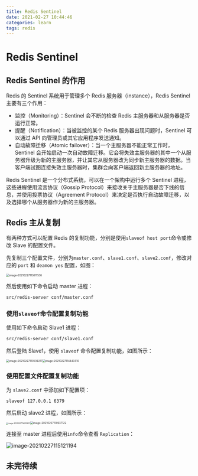 ```yaml
---
title: Redis Sentinel
date: 2021-02-27 10:44:46
categories: learn
tags: redis
---
```


# Redis Sentinel

## Redis Sentinel 的作用

Redis 的 Sentinel 系统用于管理多个 Redis 服务器（instance），Redis Sentinel 主要有三个作用：

* 监控（Monitoring）：Sentinel 会不断的检查 Redis 主服务器和从服务器是否运行正常。
* 提醒（Notification）：当被监控的某个 Redis 服务器出现问题时，Sentinel 可以通过 API 向管理员或其它应用程序发送通知。
* 自动故障迁移（Atomic failover）：当一个主服务器不能正常工作时，Sentinel 会开始启动一次自动故障迁移。它会将失效主服务器的其中一个从服务器升级为新的主服务器，并让其它从服务器改为同步新主服务器的数据。当客户端试图连接失效主服务器时，集群会向客户端返回新主服务器的地址。

Redis Sentinel 是一个分布式系统，可以在一个架构中运行多个 Sentinel 进程，这些进程使用流言协议（Gossip Protocol）来接收关于主服务器是否下线的信息，并使用投票协议（Agreement Protocol）来决定是否执行自动故障迁移，以及选择哪个从服务器作为新的主服务器。

## Redis 主从复制

有两种方式可以配置 Redis 的复制功能，分别是使用`slaveof host port`命令或修改 Slave 的配置文件。

先复制三个配置文件，分别为`master.conf`、`slave1.conf`、`slave2.conf`，修改对应的 `port` 和 `deamon yes` 配置，如图：

<img src="/Users/xianglin/Library/Application Support/typora-user-images/image-20210227113811536.png" alt="image-20210227113811536" style="zoom: 50%;" />

然后使用如下命令启动 master 进程：

```bash
src/redis-server conf/master.conf
```

### 使用`slaveof`命令配置复制功能

使用如下命令启动 Slave1 进程：

```bash
src/redis-server conf/slave1.conf
```

然后登陆 Slave1，使用 `slaveof` 命令配置复制功能，如图所示：

<img src="https://cdn.jsdelivr.net/gh/xianglin2020/gallery@master/202102/113540.png" alt="image-20210227113539217" style="zoom: 50%;" /><img src="https://cdn.jsdelivr.net/gh/xianglin2020/gallery@master/202102/114440.png" alt="image-20210227114440310" style="zoom:50%;" />

### 使用配置文件配置复制功能

为 `slave2.conf` 中添加如下配置项：

```properties
slaveof 127.0.0.1 6379
```

然后启动 slave2 进程，如图所示：

<img src="https://cdn.jsdelivr.net/gh/xianglin2020/gallery@master/202102/114911.png" alt="image-20210227114910857" style="zoom: 33%;" /><img src="https://cdn.jsdelivr.net/gh/xianglin2020/gallery@master/202102/114937.png" alt="image-20210227114937122" style="zoom:50%;" />

连接至 master 进程后使用`info`命令查看 `Replication`：

![image-20210227115121194](https://cdn.jsdelivr.net/gh/xianglin2020/gallery@master/202102/115121.png)

## 未完待续

